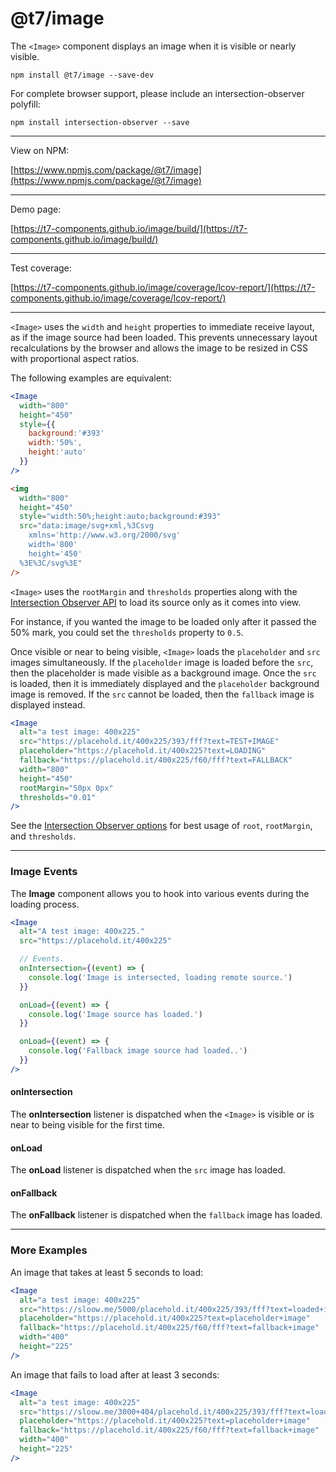 # @t7/image

The `<Image>` component displays an image when it is visible or nearly visible.

```
npm install @t7/image --save-dev
```

For complete browser support, please include an intersection-observer polyfill:

```
npm install intersection-observer --save
```

---

View on NPM:

[https://www.npmjs.com/package/@t7/image](https://www.npmjs.com/package/@t7/image)

---

Demo page:

[https://t7-components.github.io/image/build/](https://t7-components.github.io/image/build/)

---

Test coverage:

[https://t7-components.github.io/image/coverage/lcov-report/](https://t7-components.github.io/image/coverage/lcov-report/)

---

`<Image>` uses the `width` and `height` properties to immediate receive layout, as if the image source had been loaded. This prevents unnecessary layout recalculations by the browser and allows the image to be resized in CSS with proportional aspect ratios.

The following examples are equivalent:

```jsx
<Image
  width="800"
  height="450"
  style={{
    background:'#393'
    width:'50%',
    height:'auto'
  }}
/>
```

```html
<img
  width="800"
  height="450"
  style="width:50%;height:auto;background:#393"
  src="data:image/svg+xml,%3Csvg
    xmlns='http://www.w3.org/2000/svg'
    width='800'
    height='450'
  %3E%3C/svg%3E"
/>
```

`<Image>` uses the `rootMargin` and `thresholds` properties along with the
[Intersection Observer API](https://developer.mozilla.org/en-US/docs/Web/API/Intersection_Observer_API)
to load its source only as it comes into view.

For instance, if you wanted the image to be loaded only after it passed the 50%
mark, you could set the `thresholds` property to `0.5`.

Once visible or near to being visible, `<Image>` loads the `placeholder` and
`src` images simultaneously. If the `placeholder` image is loaded before the
`src`, then the placeholder is made visible as a background image. Once the
`src` is loaded, then it is immediately displayed and the `placeholder`
background image is removed. If the `src` cannot be loaded, then the `fallback`
image is displayed instead.

```jsx
<Image
  alt="a test image: 400x225"
  src="https://placehold.it/400x225/393/fff?text=TEST+IMAGE"
  placeholder="https://placehold.it/400x225?text=LOADING"
  fallback="https://placehold.it/400x225/f60/fff?text=FALLBACK"
  width="800"
  height="450"
  rootMargin="50px 0px"
  thresholds="0.01"
/>
```

See the
[Intersection Observer options](https://developer.mozilla.org/en-US/docs/Web/API/Intersection_Observer_API#Intersection_observer_options)
for best usage of `root`, `rootMargin`,
and `thresholds`.

---

### Image Events

The **Image** component allows you to hook into various events during the
loading process.

```jsx
<Image
  alt="A test image: 400x225."
  src="https://placehold.it/400x225"

  // Events.
  onIntersection={(event) => {
    console.log('Image is intersected, loading remote source.')
  }}

  onLoad={(event) => {
    console.log('Image source has loaded.')
  }}

  onLoad={(event) => {
    console.log('Fallback image source had loaded..')
  }}
/>
```

#### onIntersection

The **onIntersection** listener is dispatched when the `<Image>` is visible or
is near to being visible for the first time.

#### onLoad

The **onLoad** listener is dispatched when the `src` image has loaded.

#### onFallback

The **onFallback** listener is dispatched when the `fallback` image has loaded.

---

### More Examples

An image that takes at least 5 seconds to load:

```jsx
<Image
  alt="a test image: 400x225"
  src="https://sloow.me/5000/placehold.it/400x225/393/fff?text=loaded+image"
  placeholder="https://placehold.it/400x225?text=placeholder+image"
  fallback="https://placehold.it/400x225/f60/fff?text=fallback+image"
  width="400"
  height="225"
/>
```

An image that fails to load after at least 3 seconds:

```jsx
<Image
  alt="a test image: 400x225"
  src="https://sloow.me/3000+404/placehold.it/400x225/393/fff?text=loaded+image"
  placeholder="https://placehold.it/400x225?text=placeholder+image"
  fallback="https://placehold.it/400x225/f60/fff?text=fallback+image"
  width="400"
  height="225"
/>
```
